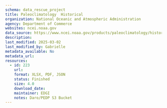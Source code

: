 ```yaml
---
schema: data_rescue_project 
title: Paleoclimatology  Historical
organization: National Oceanic and Atmospheric Administration
agency: Department of Commerce
websites: ncei.noaa.gov
data_source: https://www.ncei.noaa.gov/products/paleoclimatology/historical
description: 
last_modified: 2025-03-02
last_modified_by: Gabrielle
metadata_available: No
metadata_url: 
resources:
  - id: 223
    url: 
    format: XLSX, PDF, JSON
    status: Finished
    size: 4.0
    download_date: 
    maintainer: EDGI
    notes: Daro/PEDP S3 Bucket
---
```

